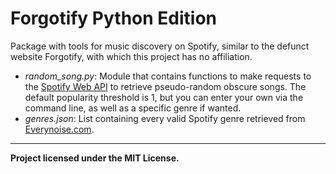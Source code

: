 # Forgotify Python Edition

Package with tools for music discovery on Spotify, similar to the defunct website Forgotify, with which this project has no affiliation.

- *random_song.py*: Module that contains functions to make requests to the [Spotify Web API](https://developer.spotify.com/documentation/web-api/) to retrieve pseudo-random obscure songs. The default popularity threshold is 1, but you can enter your own via the command line, as well as a specific genre if wanted.
- *genres.json*: List containing every valid Spotify genre retrieved from [Everynoise.com](http://everynoise.com/everynoise1d.cgi?scope=all&vector=popularity).
---
**Project licensed under the MIT License.**
